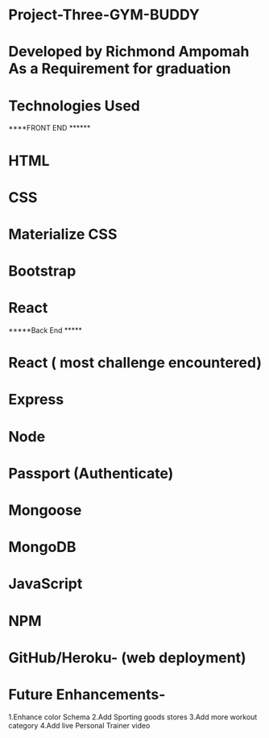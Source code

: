 # Project-Three-GYM-BUDDY
# Developed by Richmond Ampomah As a Requirement for graduation

# Technologies Used
****FRONT END ******   
# HTML
# CSS
# Materialize CSS
# Bootstrap
# React

*****Back End *****
# React ( most challenge encountered)
# Express
# Node
# Passport (Authenticate)
# Mongoose
# MongoDB
# JavaScript
# NPM
# GitHub/Heroku- (web deployment)

# Future Enhancements- 
1.Enhance color Schema
2.Add Sporting goods stores
3.Add more workout category
4.Add live Personal Trainer video
